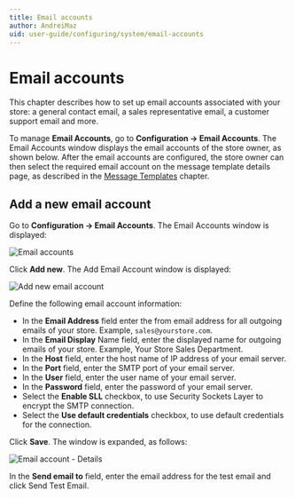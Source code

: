 ```yaml
---
title: Email accounts
author: AndreiMaz
uid: user-guide/configuring/system/email-accounts
---
```


# Email accounts

This chapter describes how to set up email accounts associated with your store: a general contact email, a sales representative email, a customer support email and more.

To manage **Email Accounts**, go to **Configuration → Email Accounts**. The Email Accounts window displays the email accounts of the store owner, as shown below. After the email accounts are configured, the store owner can then select the required email account on the message template details page, as described in the [Message Templates](xref:user-guide/marketing/content/message-templates) chapter.

## Add a new email account

Go to **Configuration → Email Accounts**. The Email Accounts window is displayed:

![Email accounts](_static/email-accounts/email-accounts.png)

Click **Add new**. The Add Email Account window is displayed:

![Add new email account](_static/email-accounts/email-accounts-add-new.png)

Define the following email account information:

* In the **Email Address** field enter the from email address for all outgoing emails of your store. Example, `sales@yourstore.com`.
* In the **Email Display** Name field, enter the displayed name for outgoing emails of your store. Example, Your Store Sales Department.
* In the **Host** field, enter the host name of IP address of your email server.
* In the **Port** field, enter the SMTP port of your email server.
* In the **User** field, enter the user name of your email server.
* In the **Password** field, enter the password of your email server.
* Select the **Enable SLL** checkbox, to use Security Sockets Layer to encrypt the SMTP connection.
* Select the **Use default credentials** checkbox, to use default credentials for the connection.

Click **Save**. The window is expanded, as follows:

![Email account  - Details](_static/email-accounts/email-accounts-details.png)

In the **Send email to** field, enter the email address for the test email and click Send Test Email.